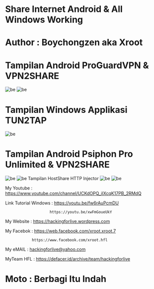 # Share Internet Android & All Windows Working 

# Author : Boychongzen aka Xroot

# Tampilan Android ProGuardVPN & VPN2SHARE 
![be](https://raw.githubusercontent.com/boychongzen18/Sharing_Internet/master/ProGuardVPN.jpg)
![be](https://raw.githubusercontent.com/boychongzen18/Sharing_Internet/master/VPN2SHARE.jpg)
# Tampilan Windows Applikasi TUN2TAP
![be](https://raw.githubusercontent.com/boychongzen18/Sharing_Internet/master/win1.jpg)
# Tampilan Android Psiphon Pro Unlimited & VPN2SHARE 
![be](https://raw.githubusercontent.com/boychongzen18/Sharing_Internet/master/share.jpg)
![be](https://raw.githubusercontent.com/boychongzen18/Sharing_Internet/master/share1.jpg)
Tampilan HostShare HTTP Injector
![be](https://raw.githubusercontent.com/boychongzen18/Sharing_Internet/master/hostpot1.jpg)
![be](https://raw.githubusercontent.com/boychongzen18/Sharing_Internet/master/hostpots.jpg)

My Youtube    : https://www.youtube.com/channel/UCKdOPQ_iIXcqK17PB_2RMdQ

Link Tutorial Windows : https://youtu.be/fw6rAuPcmDU

                        https://youtu.be/xwFmGoueUkY

My Website    : https://hackingforlive.wordpress.com

My Facebok    : https://web.facebook.com/xroot.xroot.7

                https://www.facebook.com/xroot.hfl

My eMAIL      : hackingforlive@yahoo.com

MyTeam HFL    : https://defacer.id/archive/team/hackingforlive

# Moto : Berbagi Itu Indah

